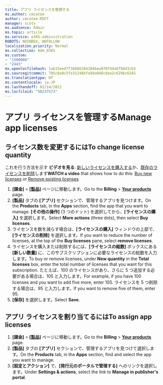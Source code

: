 ```yaml
---
title: アプリ ライセンスを管理する
ms.author: cmcatee
author: cmcatee-MSFT
manager: scotv
ms.audience: Admin
ms.topic: article
ms.service: o365-administration
ROBOTS: NOINDEX, NOFOLLOW
localization_priority: Normal
ms.collection: Adm_O365
ms.custom:
- "1500008"
- "2443"
ms.openlocfilehash: 1ab15eed7f368663843846ea970f44a0f88d3cb5
ms.sourcegitcommit: 705c8a0c5fe31248bfa9da048cdee2c6296c6281
ms.translationtype: HT
ms.contentlocale: ja-JP
ms.lasthandoff: 02/14/2021
ms.locfileid: "50237573"
---
```

# <a name="manage-app-licenses"></a><span data-ttu-id="c66a9-102">アプリ ライセンスを管理する</span><span class="sxs-lookup"><span data-stu-id="c66a9-102">Manage app licenses</span></span>

## <a name="to-change-license-quantity"></a><span data-ttu-id="c66a9-103">ライセンス数を変更するには</span><span class="sxs-lookup"><span data-stu-id="c66a9-103">To change license quantity</span></span>

<span data-ttu-id="c66a9-104">これを行う方法を示す **ビデオを見る**: [新しいライセンスを購入する](https://go.microsoft.com/fwlink/p/?linkid=2154857)か、[既存のライセンスを削除](https://go.microsoft.com/fwlink/p/?linkid=2154938)します</span><span class="sxs-lookup"><span data-stu-id="c66a9-104">**WATCH a video** that shows how to do this: [Buy new licenses](https://go.microsoft.com/fwlink/p/?linkid=2154857) or [Remove existing licenses](https://go.microsoft.com/fwlink/p/?linkid=2154938)</span></span>

1. <span data-ttu-id="c66a9-105">**[課金]** > **[[製品]](https://go.microsoft.com/fwlink/p/?linkid=842054)** ページに移動します。</span><span class="sxs-lookup"><span data-stu-id="c66a9-105">Go to the **Billing** > **[Your products](https://go.microsoft.com/fwlink/p/?linkid=842054)** page.</span></span>
2. <span data-ttu-id="c66a9-106">**[製品]** タブの **[アプリ]** セクションで、管理するアプリを見つけます。</span><span class="sxs-lookup"><span data-stu-id="c66a9-106">On the **Products** tab, in the **Apps** section, find the app that you want to manage.</span></span> <span data-ttu-id="c66a9-107">**[その他の操作]** (3 つのドット) を選択してから、**[ライセンスの購入]** を選択します。</span><span class="sxs-lookup"><span data-stu-id="c66a9-107">Select **More actions** (three dots), then select **Buy licenses**.</span></span>
3. <span data-ttu-id="c66a9-108">ライセンスを数を減らす場合は、**[ライセンスの購入]** ウィンドウの上部で、**[ライセンスの削除]** を選択します。</span><span class="sxs-lookup"><span data-stu-id="c66a9-108">If you want to reduce the number of licenses, at the top of the **Buy licenses** pane, select **remove licenses**.</span></span>
4. <span data-ttu-id="c66a9-109">ライセンスを購入または削除するには、**[ライセンスの総数]** ボックスにある **[新しい数量]** に、このサブスクリプションに必要なライセンスの総数を入力します。</span><span class="sxs-lookup"><span data-stu-id="c66a9-109">To buy or remove licenses, under **New quantity** in the **Total licenses** box, enter the total number of licenses that you want for this subscription.</span></span> <span data-ttu-id="c66a9-110">たとえば、100 のライセンスがあり、さらに 5 つ追加する必要がある場合は、105 と入力します。</span><span class="sxs-lookup"><span data-stu-id="c66a9-110">For example, if you have 100 licenses and you want to add five more, enter 105.</span></span> <span data-ttu-id="c66a9-111">ライセンスを 5 つ削除する場合は、95 と入力します。</span><span class="sxs-lookup"><span data-stu-id="c66a9-111">If you want to remove five of them, enter 95.</span></span>
5. <span data-ttu-id="c66a9-112">**[保存]** を選択します。</span><span class="sxs-lookup"><span data-stu-id="c66a9-112">Select **Save**.</span></span>

## <a name="to-assign-app-licenses"></a><span data-ttu-id="c66a9-113">アプリ ライセンスを割り当てるには</span><span class="sxs-lookup"><span data-stu-id="c66a9-113">To assign app licenses</span></span>

1. <span data-ttu-id="c66a9-114">**[課金]** > **[[製品]](https://go.microsoft.com/fwlink/p/?linkid=842054)** ページに移動します。</span><span class="sxs-lookup"><span data-stu-id="c66a9-114">Go to the **Billing** > **[Your products](https://go.microsoft.com/fwlink/p/?linkid=842054)** page.</span></span>
2. <span data-ttu-id="c66a9-115">**[製品]** タブの **[アプリ]** セクションで、管理するアプリを見つけて選択します。</span><span class="sxs-lookup"><span data-stu-id="c66a9-115">On the **Products** tab, in the **Apps** section, find and select the app you want to manage.</span></span>
3. <span data-ttu-id="c66a9-116">**[設定とアクション]** で、**[発行元のポータルで管理する]** へのリンクを選択します。</span><span class="sxs-lookup"><span data-stu-id="c66a9-116">Under **Settings & actions**, select the link to **Manage in publisher's portal**.</span></span>